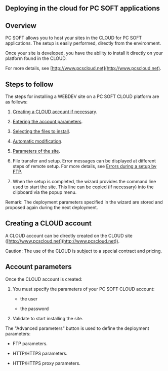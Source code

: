 
## Deploying in the cloud for PC SOFT applications
			

<a name="NOTE1"></a>
<a name="NOTE1_1"></a>


## Overview
<a name="overview_ELTTEXTE000128"></a>
PC SOFT allows you to host your sites in the CLOUD for PC SOFT applications. The setup is easily performed, directly from the environment. 

Once your site is developed, you have the ability to install it directly on your platform found in the CLOUD. 

For more details, see [http://www.pcscloud.net](http://www.pcscloud.net).

<a name="NOTE2"></a>
<a name="NOTE2_1"></a>


## Steps to follow
<a name="steps_follow_ELTTEXTE000152"></a>
The steps for installing a WEBDEV site on a PC SOFT CLOUD platform are as follows:

1. [Creating a CLOUD account if necessary](#NOTE3).

2. [Entering the account parameters](#NOTE3_2).

3. [Selecting the files to install](../Editeurs/2028058.md). 

4. [Automatic modification](../Editeurs/2028048.md). 

5. [Parameters of the site](../Editeurs/2028051.md). 

6. File transfer and setup. 
	Error messages can be displayed at different steps of remote setup. For more details, see [Errors during a setup by FTP](../Editeurs/2028057.md).

7. When the setup is completed, the wizard provides the command line used to start the site. This line can be copied (if necessary) into the clipboard via the popup menu.




Remark: The deployment parameters specified in the wizard are stored and proposed again during the next deployment.





<a name="NOTE3"></a>
<a name="NOTE3_1"></a>


## Creating a CLOUD account
<a name="creating_cloud_account_ELTTEXTE000176"></a>
A CLOUD account can be directly created on the CLOUD site ([http://www.pcscloud.net](http://www.pcscloud.net)). 

Caution: The use of the CLOUD is subject to a special contract and pricing. 

<a name="NOTE3_2"></a>


## Account parameters
<a name="account_parameters_ELTTEXTE000200"></a>
Once the CLOUD account is created: 

1. You must specify the parameters of your PC SOFT CLOUD account: 

	- the user

	- the password 




2. Validate to start installing the site. 




The "Advanced parameters" button is used to define the deployment parameters: 

- FTP parameters.

- HTTP/HTTPS parameters.

- HTTP/HTTPS proxy parameters.





